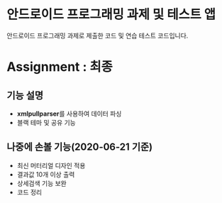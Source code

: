 # 안드로이드 프로그래밍 과제 및 테스트 앱

안드로이드 프로그래밍 과제로 제출한 코드 및 연습 테스트 코드입니다.

# Assignment : 최종 

## 기능 설명
- **xmlpullparser**를 사용하여 데이터 파싱
- 블랙 테마 및 공유 기능

## 나중에 손볼 기능(2020-06-21 기준)

- 최신 머터리얼 디자인 적용
- 결과값 10개 이상 출력
- 상세검색 기능 보완
- 코드 정리


